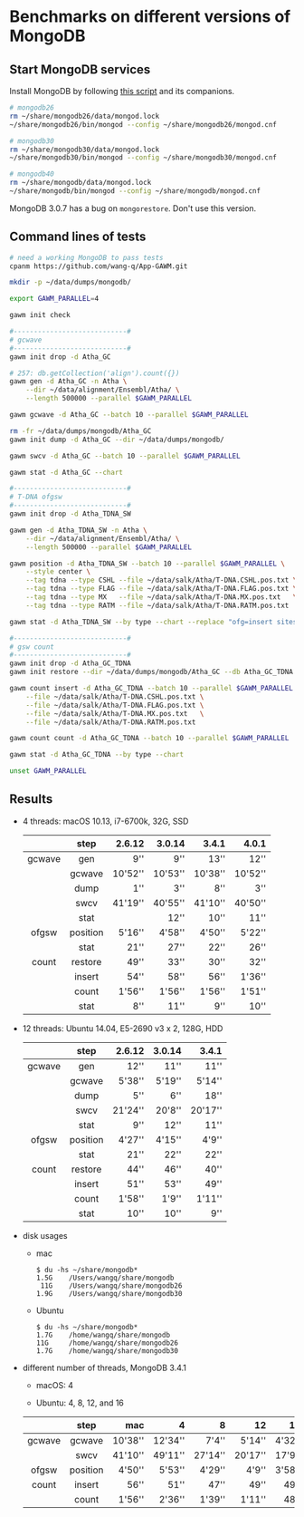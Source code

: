 # Benchmarks on different versions of MongoDB

## Start MongoDB services

Install MongoDB by following
[this script](https://github.com/egateam/egavm/blob/master/prepare/standalone/4-mongodb.sh) and its
companions.

```bash
# mongodb26
rm ~/share/mongodb26/data/mongod.lock
~/share/mongodb26/bin/mongod --config ~/share/mongodb26/mongod.cnf

# mongodb30
rm ~/share/mongodb30/data/mongod.lock
~/share/mongodb30/bin/mongod --config ~/share/mongodb30/mongod.cnf

# mongodb40
rm ~/share/mongodb/data/mongod.lock
~/share/mongodb/bin/mongod --config ~/share/mongodb/mongod.cnf
```

MongoDB 3.0.7 has a bug on `mongorestore`. Don't use this version.

## Command lines of tests

```bash
# need a working MongoDB to pass tests
cpanm https://github.com/wang-q/App-GAWM.git

mkdir -p ~/data/dumps/mongodb/

export GAWM_PARALLEL=4

gawm init check

#----------------------------#
# gcwave
#----------------------------#
gawm init drop -d Atha_GC

# 257: db.getCollection('align').count({})
gawm gen -d Atha_GC -n Atha \
    --dir ~/data/alignment/Ensembl/Atha/ \
    --length 500000 --parallel $GAWM_PARALLEL

gawm gcwave -d Atha_GC --batch 10 --parallel $GAWM_PARALLEL

rm -fr ~/data/dumps/mongodb/Atha_GC
gawm init dump -d Atha_GC --dir ~/data/dumps/mongodb/

gawm swcv -d Atha_GC --batch 10 --parallel $GAWM_PARALLEL

gawm stat -d Atha_GC --chart

#----------------------------#
# T-DNA ofgsw
#----------------------------#
gawm init drop -d Atha_TDNA_SW

gawm gen -d Atha_TDNA_SW -n Atha \
    --dir ~/data/alignment/Ensembl/Atha/ \
    --length 500000 --parallel $GAWM_PARALLEL

gawm position -d Atha_TDNA_SW --batch 10 --parallel $GAWM_PARALLEL \
    --style center \
    --tag tdna --type CSHL --file ~/data/salk/Atha/T-DNA.CSHL.pos.txt \
    --tag tdna --type FLAG --file ~/data/salk/Atha/T-DNA.FLAG.pos.txt \
    --tag tdna --type MX   --file ~/data/salk/Atha/T-DNA.MX.pos.txt   \
    --tag tdna --type RATM --file ~/data/salk/Atha/T-DNA.RATM.pos.txt

gawm stat -d Atha_TDNA_SW --by type --chart --replace "ofg=insert sites"

#----------------------------#
# gsw count
#----------------------------#
gawm init drop -d Atha_GC_TDNA
gawm init restore --dir ~/data/dumps/mongodb/Atha_GC --db Atha_GC_TDNA

gawm count insert -d Atha_GC_TDNA --batch 10 --parallel $GAWM_PARALLEL \
    --file ~/data/salk/Atha/T-DNA.CSHL.pos.txt \
    --file ~/data/salk/Atha/T-DNA.FLAG.pos.txt \
    --file ~/data/salk/Atha/T-DNA.MX.pos.txt   \
    --file ~/data/salk/Atha/T-DNA.RATM.pos.txt

gawm count count -d Atha_GC_TDNA --batch 10 --parallel $GAWM_PARALLEL

gawm stat -d Atha_GC_TDNA --by type --chart

unset GAWM_PARALLEL
```

## Results

* 4 threads: macOS 10.13, i7-6700k, 32G, SSD

    |        |   step   |  2.6.12 |  3.0.14 |   3.4.1 |   4.0.1 |
    |:------:|:--------:|--------:|--------:|--------:|--------:|
    | gcwave |   gen    |     9'' |     9'' |    13'' |    12'' |
    |        |  gcwave  | 10'52'' | 10'53'' | 10'38'' | 10'52'' |
    |        |   dump   |     1'' |     3'' |     8'' |     3'' |
    |        |   swcv   | 41'19'' | 40'55'' | 41'10'' | 40'50'' |
    |        |   stat   |         |    12'' |    10'' |    11'' |
    | ofgsw  | position |  5'16'' |  4'58'' |  4'50'' |  5'22'' |
    |        |   stat   |    21'' |    27'' |    22'' |    26'' |
    | count  | restore  |    49'' |    33'' |    30'' |    32'' |
    |        |  insert  |    54'' |    58'' |    56'' |  1'36'' |
    |        |  count   |  1'56'' |  1'56'' |  1'56'' |  1'51'' |
    |        |   stat   |     8'' |    11'' |     9'' |    10'' |

* 12 threads: Ubuntu 14.04, E5-2690 v3 x 2, 128G, HDD

    |        |   step   |  2.6.12 | 3.0.14 |   3.4.1 |
    |:------:|:--------:|--------:|-------:|--------:|
    | gcwave |   gen    |    12'' |   11'' |    11'' |
    |        |  gcwave  |  5'38'' | 5'19'' |  5'14'' |
    |        |   dump   |     5'' |    6'' |    18'' |
    |        |   swcv   | 21'24'' | 20'8'' | 20'17'' |
    |        |   stat   |     9'' |   12'' |    11'' |
    | ofgsw  | position |  4'27'' | 4'15'' |   4'9'' |
    |        |   stat   |    21'' |   22'' |    22'' |
    | count  | restore  |    44'' |   46'' |    40'' |
    |        |  insert  |    51'' |   53'' |    49'' |
    |        |  count   |  1'58'' |  1'9'' |  1'11'' |
    |        |   stat   |    10'' |   10'' |     9'' |

* disk usages

    * mac

        ```
        $ du -hs ~/share/mongodb*
        1.5G	/Users/wangq/share/mongodb
         11G	/Users/wangq/share/mongodb26
        1.9G	/Users/wangq/share/mongodb30
        ```

    * Ubuntu

        ```
        $ du -hs ~/share/mongodb*
        1.7G    /home/wangq/share/mongodb
        11G     /home/wangq/share/mongodb26
        1.7G    /home/wangq/share/mongodb30
        ```

* different number of threads, MongoDB 3.4.1

    * macOS: 4

    * Ubuntu: 4, 8, 12, and 16

    |        |   step   |     mac |       4 |       8 |      12 |     16 |
    |:------:|:--------:|--------:|--------:|--------:|--------:|-------:|
    | gcwave |  gcwave  | 10'38'' | 12'34'' |   7'4'' |  5'14'' | 4'32'' |
    |        |   swcv   | 41'10'' | 49'11'' | 27'14'' | 20'17'' | 17'9'' |
    | ofgsw  | position |  4'50'' |  5'53'' |  4'29'' |   4'9'' | 3'58'' |
    | count  |  insert  |    56'' |    51'' |    47'' |    49'' |   49'' |
    |        |  count   |  1'56'' |  2'36'' |  1'39'' |  1'11'' |   48'' |
